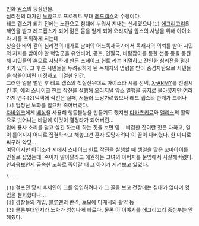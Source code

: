 만화 [암스](%EC%95%94%EC%8A%A4.md)의 등장인물.  
심리전의 대가인 [노장](%EB%85%B8%EC%9E%A5.md)으로 프로젝트 부대
[레드캡스](%EB%A0%88%EB%93%9C%EC%BA%A1%EC%8A%A4.md)의 수장이다.  
레드 캡스가 되기 전에는 노환으로 침대에 누워서 지내는 신세였으나`[1]`
[에그리고리](%EC%97%90%EA%B7%B8%EB%A6%AC%EA%B3%A0%EB%A6%AC.md)의 제안을 받고 레드캡스가 되어
젊은 몸을 얻게 되어 오리지널 암스의 사냥을 위해 아이소라 시를 포위하게 되는데....  
상술한 바와 같이 심리전의 대가로 남미의 어느독재국가에서 독재자의 의뢰를 받아 시민의 지지를 받아야 할 혁명군을 유언비어, 공포, 인질극,
바람잡이를 통한 선동 등을 동원해 시민들의 손으로 사냥하게 만든 스네이크 헌트 라는 비열하고 잔인한 심리전을 펼친 바가 있다. 그 후론
시민들을 두려워하게 된 독재자의 명령을 받아 중성자탄으로 시민들을 싹쓸어버린 비정하고 비열한 인간.  
그러한 일을 벌인 후 레드 캡스의 첫실전무대로 아이소라 시를 선택, [X-ARMY](X-ARMY.md)를 전멸시킨 후, 예의 스네이크
헌트 작전을 실행해 오리지널 암스 일행을 궁지로 몰아넣지만 여러가지 변수`[2]`덕택에 작전은 실패, 서둘러 도망가려했으나 레드 캡스의
한계가 드러나`[3]` 엄청난 노화를 일으켜 죽어버렸다.  
[자바워크](%EC%9E%90%EB%B0%94%EC%9B%8C%ED%81%AC.md)에게
[베놈](%EB%B2%A0%EB%86%88.md)을 사용해 행동불능을 만들기도 했지만 [다카츠키료](%EB%8B%A4%EC%B9%B4%EC%B8%A0%ED%82%A4%20%EB%A3%8C.md)와
[앨리스](%EC%95%A8%EB%A6%AC%EC%8A%A4.md)의 활약으로 벗어나는 바람에 이것이 결정타가 되어버린...  
입에 용사 소리를 달고 살긴 하는데 하는 짓을 보면 영... 비겁한 짓이란 짓은 다하고, 일이 틀어지자 어디로 집결하라고 해놓고선 혼자
도망가려다 이 꼴이 나버렸다. 한 마디로 싸구려 악당...  
여담이지만 아이소라 시에서 스네이크 헌트 작전을 실행할 때 생일을 맞은 꼬마아이를 인질로 잡았는데, 죽이지 말아달라고 애원하는 그녀의
아버지를 눈앞에서 사살해버렸다. 인과응보인지 급속한 노화로 죽어갈 때 그 아이가 지켜보고 있었다.

`\----`

`[1]` 걸프전 당시 후세인이 그를 영입하려다가 그 꼴을 보고 전장에는 침대가 없다며 영입을 철회했다나...  
`[2]` 경찰들의 개입, [블루멘](%EB%B8%94%EB%A3%A8%EB%A9%98.md)의 반격, 토모에 다케시의 활약 등  
`[3]` 클론부대인지라 노화가 엄청나게 빠르다. 물론 이 이야기를 에그리고리 중심부는 안해줬다.

